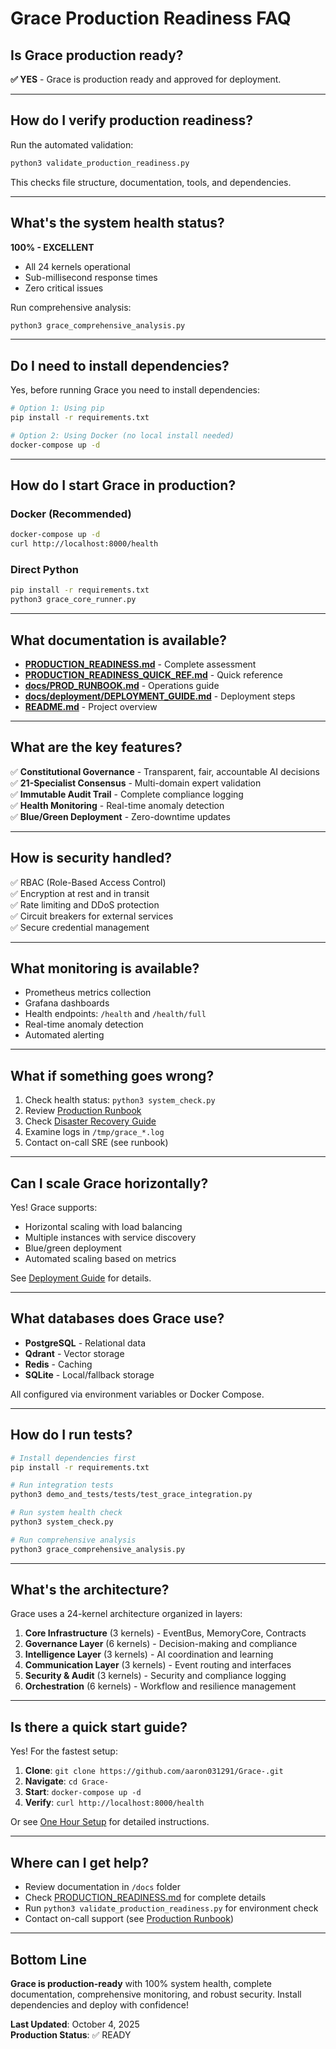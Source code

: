 # Grace Production Readiness FAQ

## Is Grace production ready?

**✅ YES** - Grace is production ready and approved for deployment.

---

## How do I verify production readiness?

Run the automated validation:
```bash
python3 validate_production_readiness.py
```

This checks file structure, documentation, tools, and dependencies.

---

## What's the system health status?

**100% - EXCELLENT**
- All 24 kernels operational
- Sub-millisecond response times
- Zero critical issues

Run comprehensive analysis:
```bash
python3 grace_comprehensive_analysis.py
```

---

## Do I need to install dependencies?

Yes, before running Grace you need to install dependencies:

```bash
# Option 1: Using pip
pip install -r requirements.txt

# Option 2: Using Docker (no local install needed)
docker-compose up -d
```

---

## How do I start Grace in production?

### Docker (Recommended)
```bash
docker-compose up -d
curl http://localhost:8000/health
```

### Direct Python
```bash
pip install -r requirements.txt
python3 grace_core_runner.py
```

---

## What documentation is available?

- **[PRODUCTION_READINESS.md](PRODUCTION_READINESS.md)** - Complete assessment
- **[PRODUCTION_READINESS_QUICK_REF.md](PRODUCTION_READINESS_QUICK_REF.md)** - Quick reference
- **[docs/PROD_RUNBOOK.md](docs/PROD_RUNBOOK.md)** - Operations guide
- **[docs/deployment/DEPLOYMENT_GUIDE.md](docs/deployment/DEPLOYMENT_GUIDE.md)** - Deployment steps
- **[README.md](README.md)** - Project overview

---

## What are the key features?

✅ **Constitutional Governance** - Transparent, fair, accountable AI decisions  
✅ **21-Specialist Consensus** - Multi-domain expert validation  
✅ **Immutable Audit Trail** - Complete compliance logging  
✅ **Health Monitoring** - Real-time anomaly detection  
✅ **Blue/Green Deployment** - Zero-downtime updates  

---

## How is security handled?

✅ RBAC (Role-Based Access Control)  
✅ Encryption at rest and in transit  
✅ Rate limiting and DDoS protection  
✅ Circuit breakers for external services  
✅ Secure credential management  

---

## What monitoring is available?

- Prometheus metrics collection
- Grafana dashboards
- Health endpoints: `/health` and `/health/full`
- Real-time anomaly detection
- Automated alerting

---

## What if something goes wrong?

1. Check health status: `python3 system_check.py`
2. Review [Production Runbook](docs/PROD_RUNBOOK.md)
3. Check [Disaster Recovery Guide](docs/DR_RUNBOOK.md)
4. Examine logs in `/tmp/grace_*.log`
5. Contact on-call SRE (see runbook)

---

## Can I scale Grace horizontally?

Yes! Grace supports:
- Horizontal scaling with load balancing
- Multiple instances with service discovery
- Blue/green deployment
- Automated scaling based on metrics

See [Deployment Guide](docs/deployment/DEPLOYMENT_GUIDE.md) for details.

---

## What databases does Grace use?

- **PostgreSQL** - Relational data
- **Qdrant** - Vector storage
- **Redis** - Caching
- **SQLite** - Local/fallback storage

All configured via environment variables or Docker Compose.

---

## How do I run tests?

```bash
# Install dependencies first
pip install -r requirements.txt

# Run integration tests
python3 demo_and_tests/tests/test_grace_integration.py

# Run system health check
python3 system_check.py

# Run comprehensive analysis
python3 grace_comprehensive_analysis.py
```

---

## What's the architecture?

Grace uses a 24-kernel architecture organized in layers:

1. **Core Infrastructure** (3 kernels) - EventBus, MemoryCore, Contracts
2. **Governance Layer** (6 kernels) - Decision-making and compliance
3. **Intelligence Layer** (3 kernels) - AI coordination and learning
4. **Communication Layer** (3 kernels) - Event routing and interfaces
5. **Security & Audit** (3 kernels) - Security and compliance logging
6. **Orchestration** (6 kernels) - Workflow and resilience management

---

## Is there a quick start guide?

Yes! For the fastest setup:

1. **Clone**: `git clone https://github.com/aaron031291/Grace-.git`
2. **Navigate**: `cd Grace-`
3. **Start**: `docker-compose up -d`
4. **Verify**: `curl http://localhost:8000/health`

Or see [One Hour Setup](docs/ONE_HOUR_SETUP.md) for detailed instructions.

---

## Where can I get help?

- Review documentation in `/docs` folder
- Check [PRODUCTION_READINESS.md](PRODUCTION_READINESS.md) for complete details
- Run `python3 validate_production_readiness.py` for environment check
- Contact on-call support (see [Production Runbook](docs/PROD_RUNBOOK.md))

---

## Bottom Line

**Grace is production-ready** with 100% system health, complete documentation, comprehensive monitoring, and robust security. Install dependencies and deploy with confidence!

**Last Updated**: October 4, 2025  
**Production Status**: ✅ READY

